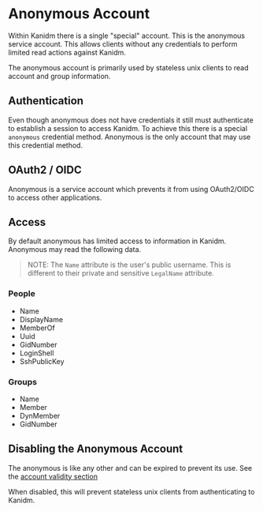 # Anonymous Account

Within Kanidm there is a single "special" account. This is the anonymous service account. This allows clients without
any credentials to perform limited read actions against Kanidm.

The anonymous account is primarily used by stateless unix clients to read account and group information.

## Authentication

Even though anonymous does not have credentials it still must authenticate to establish a session to access Kanidm. To
achieve this there is a special `anonymous` credential method. Anonymous is the only account that may use this
credential method.

## OAuth2 / OIDC

Anonymous is a service account which prevents it from using OAuth2/OIDC to access other applications.

## Access

By default anonymous has limited access to information in Kanidm. Anonymous may read the following data.

> NOTE: The `Name` attribute is the user's public username. This is different to their private and sensitive `LegalName`
> attribute.

### People

- Name
- DisplayName
- MemberOf
- Uuid
- GidNumber
- LoginShell
- SshPublicKey

### Groups

- Name
- Member
- DynMember
- GidNumber

## Disabling the Anonymous Account

The anonymous is like any other and can be expired to prevent its use. See the
[account validity section](./people_accounts.md#account-validity)

When disabled, this will prevent stateless unix clients from authenticating to Kanidm.
